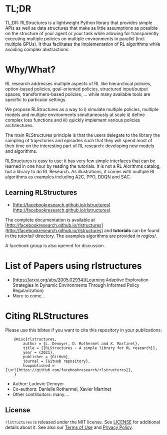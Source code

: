 # TL;DR

TL;DR: RLStructures is a lightweight Python library that provides simple APIs as well as data structures that make as little assumptions as possible on the structure of your agent or your task while allowing for transparently executing multiple policies on multiple environments in parallel (incl. multiple GPUs). It thus facilitates the implementation of RL algorithms while avoiding complex abstractions.

# Why/What?

RL research addresses multiple aspects of RL like hierarchical policies, option-based policies, goal-oriented policies, structured input/output spaces, transformers-based policies, ... while many available tools are specific to particular settings.

We propose RLStructures as a way to i) simulate multiple policies, multiple models and multiple environments simultaneously at scale ii) define complex loss functions and iii) quickly implement various policies architectures.

The main RLStructures principle is that the users delegate to the library the sampling of trajectories and episodes such that they will spend most of their time on the interesting part of RL research: developing new models and algorithms.

RLStructures is easy to use: it has very few simple interfaces that can be learned in one hour by reading the tutorials. It is not a RL Alorithms catalog, but a library to do RL Research. As illustrations, it comes with multiple RL algorithms as examples including A2C, PPO, DDQN and SAC.

## Learning RLStructures

* [http://facebookresearch.github.io/rlstructures](http://facebookresearch.github.io/rlstructures)

The complete documentation is available at [http://facebookresearch.github.io/rlstructures](http://facebookresearch.github.io/rlstructures) and **tutorials** can be found in the *tutorial/* directory. The examples algorithms are provided in *raglos/*.

A facebook group is also opened for discussion.

# List of Papers using rlstructures

* [https://arxiv.org/abs/2005.02934](Learning Adaptive Exploration Strategies in Dynamic Environments Through Informed Policy Regularization)
* More to come...


# Citing RLStructures

Please use this bibtex if you want to cite this repository in your publications:

```
    @misc{rlstructures,
        author = {L. Denoyer, D. Rothermel and X. Martinet},
        title = {{RLStructures - A simple library for RL research}},
        year = {2021},
        publisher = {GitHub},
        journal = {GitHub repository},
        howpublished = {\url{https://gitHub.com/facebookresearch/rlstructures}},
    }

```

* Author: Ludovic Denoyer
* Co-authors: Danielle Rothermel, Xavier Martinet
* Other contributors: many....

## License

`rlstructures` is released under the MIT license. See [LICENSE](LICENSE) for additional details about it.
See also our [Terms of Use](https://opensource.facebook.com/legal/terms) and [Privacy Policy](https://opensource.facebook.com/legal/privacy).
